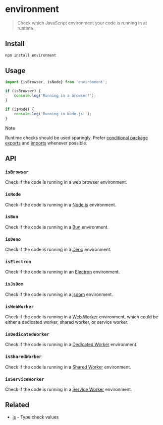 # environment

> Check which JavaScript environment your code is running in at runtime

## Install

```sh
npm install environment
```

## Usage

```js
import {isBrowser, isNode} from 'environment';

if (isBrowser) {
	console.log('Running in a browser!');
}

if (isNode) {
	console.log('Running in Node.js!');
}
```

> [!NOTE]
> Runtime checks should be used sparingly. Prefer [conditional package exports](https://nodejs.org/api/packages.html#conditional-exports) and [imports](https://nodejs.org/api/packages.html#subpath-imports) whenever possible.

## API

### `isBrowser`

Check if the code is running in a web browser environment.

### `isNode`

Check if the code is running in a [Node.js](https://nodejs.org) environment.

### `isBun`

Check if the code is running in a [Bun](https://bun.sh) environment.

### `isDeno`

Check if the code is running in a [Deno](https://deno.com) environment.

### `isElectron`

Check if the code is running in an [Electron](https://www.electronjs.org) environment.

### `isJsDom`

Check if the code is running in a [jsdom](https://github.com/jsdom/jsdom) environment.

### `isWebWorker`

Check if the code is running in a [Web Worker](https://developer.mozilla.org/en-US/docs/Web/API/Web_Workers_API#worker_global_contexts_and_functions) environment, which could be either a dedicated worker, shared worker, or service worker.

### `isDedicatedWorker`

Check if the code is running in a [Dedicated Worker](https://developer.mozilla.org/en-US/docs/Web/API/DedicatedWorkerGlobalScope) environment.

### `isSharedWorker`

Check if the code is running in a [Shared Worker](https://developer.mozilla.org/en-US/docs/Web/API/SharedWorkerGlobalScope) environment.

### `isServiceWorker`

Check if the code is running in a [Service Worker](https://developer.mozilla.org/en-US/docs/Web/API/ServiceWorkerGlobalScope) environment.

## Related

- [is](https://github.com/sindresorhus/is) - Type check values
